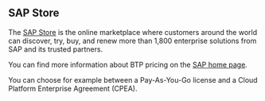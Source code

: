 ## SAP Store

The [SAP Store](https://www.sap.com/store.html) is the online marketplace where customers around the world can discover, try, buy, and renew more than 1,800 enterprise solutions from SAP and its trusted partners.

You can find more information about BTP pricing on the [SAP home page](https://www.sap.com/products/technology-platform/pricing.html). 

You can choose for example between a Pay-As-You-Go license and a Cloud Platform Enterprise Agreement (CPEA).

